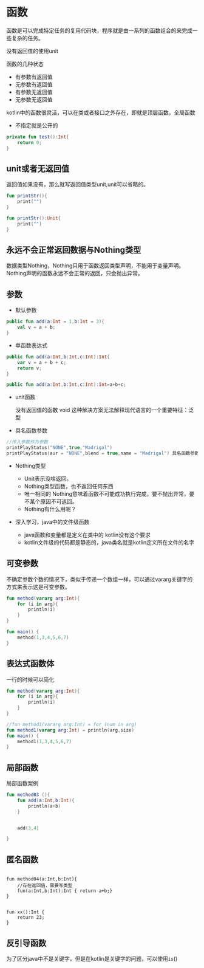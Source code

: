 # 函数

函数是可以完成特定任务的复用代码块，程序就是由一系列的函数组合的来完成一些复杂的任务。

没有返回值的使用unit

函数的几种状态

- 有参数有返回值
- 无参数有返回值
- 有参数无返回值
- 无参数无返回值

kotlin中的函数很灵活，可以在类或者接口之外存在，即就是顶层函数，全局函数

- 不指定就是公开的

```kotlin
private fun test():Int{
    return 0;
}
```

## unit或者无返回值

返回值如果没有，那么就写返回值类型unit,unit可以省略的。

```kotlin
fun printStr(){
    print("")
}

fun printStr():Unit{
    print("")
}

```

## 永远不会正常返回数据与Nothing类型

数据类型Nothing，Nothing只用于函数返回类型声明，不能用于变量声明。Nothing声明的函数永远不会正常的返回，只会抛出异常。


## 参数

- 默认参数

```kotlin
public fun add(a:Int = 1,b:Int = 3){
    val v = a + b;
}
```

- 单函数表达式
```kotlin
public fun add(a:Int,b:Int,c:Int):Int{
    var v = a + b + c;
    return v;
}

public fun add(a:Int,b:Int,c:Int):Int=a+b+c;

```

- unit函数

     没有返回值的函数 void 这种解决方案无法解释现代语言的一个重要特征：泛型

- 具名函数参数
```kotlin
//传入参数作为参数
printPlayStatus("NONE",true,"Madrigal")
printPlayStatus(aur = "NONE",blend = true,name = "Madrigal") 具名函数参数，可以不关心函数参数的顺序
```

- Nothing类型 
  - Unit表示没啥返回。
  - Nothing类型函数，也不返回任何东西
  - 唯一相同的  Nothing意味着函数不可能成功执行完成，要不抛出异常，要不某个原因不可返回。
  - Nothing有什么用呢？

- 深入学习，java中的文件级函数

    - java函数和变量都是定义在类中的  kotlin没有这个要求 
    - kotlin文件级的代码都是静态的，java类名就是kotlin定义所在文件的名字


## 可变参数

不确定参数个数的情况下，类似于传递一个数组一样，可以通过vararg关键字的方式来表示这是可变参数。

```kotlin
fun method(vararg arg:Int){
    for (i in arg){
        println(i)
    }
}

fun main() {
    method(1,3,4,5,6,7)
}
```

## 表达式函数体


一行的时候可以简化

```kotlin
fun method(vararg arg:Int){
    for (i in arg){
        println(i)
    }
}

//fun method1(vararg arg:Int) = for (num in arg)
fun method1(vararg arg:Int) = println(arg.size)
fun main() {
    method1(1,3,4,5,6,7)
}
```

## 局部函数

局部函数案例

```kotlin
fun method03 (){
    fun add(a:Int,b:Int){
        println(a+b)
    }


    add(3,4)

}
```

## 匿名函数

```kiotlin

fun method04(a:Int,b:Int){
    //存在返回值，需要写类型
    fun(a:Int,b:Int):Int { return a+b;}
}


fun xx():Int {
    return 23;
}
```

## 反引导函数

为了区分java中不是关键字，但是在kotlin是关键字的问题，可以使用`is`()